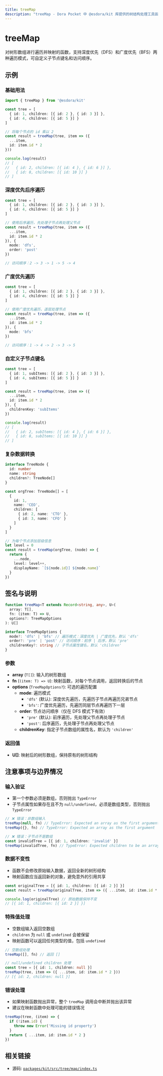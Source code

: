 ```yaml
---
title: treeMap
description: "treeMap - Dora Pocket 中 @esdora/kit 库提供的树结构处理工具函数，用于对树形数据结构进行深度优先或广度优先遍历，并对每个节点应用映射函数。"
---
```


# treeMap

对树形数组进行遍历并映射的函数，支持深度优先（DFS）和广度优先（BFS）两种遍历模式，可自定义子节点键名和访问顺序。

## 示例

### 基础用法

```typescript
import { treeMap } from '@esdora/kit'

const tree = [
  { id: 1, children: [{ id: 2 }, { id: 3 }] },
  { id: 4, children: [{ id: 5 }] }
]

// 将每个节点的 id 乘以 2
const result = treeMap(tree, item => ({
  ...item,
  id: item.id * 2
}))

console.log(result)
// [
//   { id: 2, children: [{ id: 4 }, { id: 6 }] },
//   { id: 8, children: [{ id: 10 }] }
// ]
```

### 深度优先后序遍历

```typescript
const tree = [
  { id: 1, children: [{ id: 2 }, { id: 3 }] },
  { id: 4, children: [{ id: 5 }] }
]

// 使用后序遍历，先处理子节点再处理父节点
const result = treeMap(tree, item => ({
  ...item,
  id: item.id * 2
}), {
  mode: 'dfs',
  order: 'post'
})

// 访问顺序：2 -> 3 -> 1 -> 5 -> 4
```

### 广度优先遍历

```typescript
const tree = [
  { id: 1, children: [{ id: 2 }, { id: 3 }] },
  { id: 4, children: [{ id: 5 }] }
]

// 使用广度优先遍历，逐层处理节点
const result = treeMap(tree, item => ({
  ...item,
  id: item.id * 2
}), {
  mode: 'bfs'
})

// 访问顺序：1 -> 4 -> 2 -> 3 -> 5
```

### 自定义子节点键名

```typescript
const tree = [
  { id: 1, subItems: [{ id: 2 }, { id: 3 }] },
  { id: 4, subItems: [{ id: 5 }] }
]

const result = treeMap(tree, item => ({
  ...item,
  id: item.id * 2
}), {
  childrenKey: 'subItems'
})

console.log(result)
// [
//   { id: 2, subItems: [{ id: 4 }, { id: 6 }] },
//   { id: 8, subItems: [{ id: 10 }] }
// ]
```

### 复杂数据转换

```typescript
interface TreeNode {
  id: number
  name: string
  children?: TreeNode[]
}

const orgTree: TreeNode[] = [
  {
    id: 1,
    name: 'CEO',
    children: [
      { id: 2, name: 'CTO' },
      { id: 3, name: 'CFO' }
    ]
  }
]

// 为每个节点添加层级信息
let level = 0
const result = treeMap(orgTree, (node) => {
  return {
    ...node,
    level: level++,
    displayName: `[${node.id}] ${node.name}`
  }
})
```

## 签名与说明

```typescript
function treeMap<T extends Record<string, any>, U>(
  array: T[],
  fn: (item: T) => U,
  options?: TreeMapOptions
): U[]

interface TreeMapOptions {
  mode?: 'dfs' | 'bfs' // 遍历模式：深度优先 | 广度优先，默认 'dfs'
  order?: 'pre' | 'post' // 访问顺序：前序 | 后序，默认 'pre'
  childrenKey?: string // 子节点属性键名，默认 'children'
}
```

### 参数

- **array** (`T[]`): 输入的树形数组
- **fn** (`(item: T) => U`): 映射函数，对每个节点调用，返回转换后的节点
- **options** (`TreeMapOptions?`): 可选的遍历配置
  - **mode**: 遍历模式
    - `'dfs'` (默认): 深度优先遍历，先遍历子节点再遍历兄弟节点
    - `'bfs'`: 广度优先遍历，先遍历同层节点再遍历下一层
  - **order**: 节点访问顺序（仅在 DFS 模式下有效）
    - `'pre'` (默认): 前序遍历，先处理父节点再处理子节点
    - `'post'`: 后序遍历，先处理子节点再处理父节点
  - **childrenKey**: 指定子节点数组的属性名，默认为 `'children'`

### 返回值

- **U[]**: 映射后的树形数组，保持原有的树形结构

## 注意事项与边界情况

### 输入验证

- 第一个参数必须是数组，否则抛出 `TypeError`
- 子节点属性如果存在且不为 `null/undefined`，必须是数组类型，否则抛出 `TypeError`

```typescript
// ❌ 错误：非数组输入
treeMap(null, fn) // TypeError: Expected an array as the first argument
treeMap({}, fn) // TypeError: Expected an array as the first argument

// ❌ 错误：子节点不是数组
const invalidTree = [{ id: 1, children: 'invalid' }]
treeMap(invalidTree, fn) // TypeError: Expected children to be an array
```

### 数据不变性

- 函数不会修改原始输入数据，返回全新的树形结构
- 映射函数应当返回新的对象，避免意外的引用共享

```typescript
const originalTree = [{ id: 1, children: [{ id: 2 }] }]
const result = treeMap(originalTree, item => ({ ...item, id: item.id * 2 }))

console.log(originalTree) // 原始数据保持不变
// [{ id: 1, children: [{ id: 2 }] }]
```

### 特殊值处理

- 空数组输入返回空数组
- `children` 为 `null` 或 `undefined` 会被保留
- 映射函数可以返回任何类型的值，包括 `undefined`

```typescript
// 空数组处理
treeMap([], fn) // 返回 []

// null/undefined children 处理
const tree = [{ id: 1, children: null }]
treeMap(tree, item => ({ ...item, id: item.id * 2 }))
// [{ id: 2, children: null }]
```

### 错误处理

- 如果映射函数抛出异常，整个 `treeMap` 调用会中断并抛出该异常
- 建议在映射函数中处理可能的错误情况

```typescript
treeMap(tree, (item) => {
  if (!item.id) {
    throw new Error('Missing id property')
  }
  return { ...item, id: item.id * 2 }
})
```

## 相关链接

- 源码: [`packages/kit/src/tree/map/index.ts`](https://github.com/esdora-js/esdora/blob/main/packages/kit/src/tree/map/index.ts)
